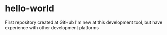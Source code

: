 # hello-world
First repository created at GitHub
I'm new at this development tool, but have experience with other development platforms
